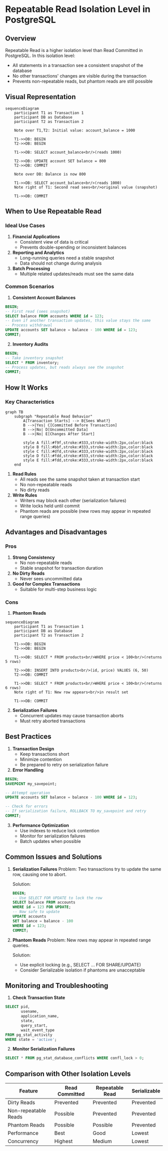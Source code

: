 # Repeatable Read Isolation Level in PostgreSQL

## Overview

Repeatable Read is a higher isolation level than Read Committed in PostgreSQL. In this isolation level:
- All statements in a transaction see a consistent snapshot of the database
- No other transactions' changes are visible during the transaction
- Prevents non-repeatable reads, but phantom reads are still possible

## Visual Representation

```mermaid
sequenceDiagram
    participant T1 as Transaction 1
    participant DB as Database
    participant T2 as Transaction 2
    
    Note over T1,T2: Initial value: account_balance = 1000
    
    T1->>DB: BEGIN
    T2->>DB: BEGIN
    
    T1->>DB: SELECT account_balance<br/>(reads 1000)
    
    T2->>DB: UPDATE account SET balance = 800
    T2->>DB: COMMIT
    
    Note over DB: Balance is now 800
    
    T1->>DB: SELECT account_balance<br/>(reads 1000)
    Note right of T1: Second read sees<br/>original value (snapshot)
    
    T1->>DB: COMMIT
```

## When to Use Repeatable Read

### Ideal Use Cases
1. **Financial Applications**
   - Consistent view of data is critical
   - Prevents double-spending or inconsistent balances
2. **Reporting and Analytics**
   - Long-running queries need a stable snapshot
   - Data should not change during analysis
3. **Batch Processing**
   - Multiple related updates/reads must see the same data

### Common Scenarios
1. **Consistent Account Balances**
```sql
BEGIN;
-- First read (sees snapshot)
SELECT balance FROM accounts WHERE id = 123;
-- Even if another transaction updates, this value stays the same
-- Process withdrawal
UPDATE accounts SET balance = balance - 100 WHERE id = 123;
COMMIT;
```

2. **Inventory Audits**
```sql
BEGIN;
-- Take inventory snapshot
SELECT * FROM inventory;
-- Process updates, but reads always see the snapshot
COMMIT;
```

## How It Works

### Key Characteristics

```mermaid
graph TB
    subgraph "Repeatable Read Behavior"
        A[Transaction Starts] --> B{Sees What?}
        B -->|Yes| C[Committed Before Transaction]
        B -->|No| D[Uncommitted Data]
        B -->|No| E[Changes After Start]
        
        style A fill:#f9f,stroke:#333,stroke-width:2px,color:black
        style B fill:#bbf,stroke:#333,stroke-width:2px,color:black
        style C fill:#dfd,stroke:#333,stroke-width:2px,color:black
        style D fill:#fdd,stroke:#333,stroke-width:2px,color:black
        style E fill:#fdd,stroke:#333,stroke-width:2px,color:black
    end
```

1. **Read Rules**
   - All reads see the same snapshot taken at transaction start
   - No non-repeatable reads
   - No dirty reads
2. **Write Rules**
   - Writers may block each other (serialization failures)
   - Write locks held until commit
   - Phantom reads are possible (new rows may appear in repeated range queries)

## Advantages and Disadvantages

### Pros
1. **Strong Consistency**
   - No non-repeatable reads
   - Stable snapshot for transaction duration
2. **No Dirty Reads**
   - Never sees uncommitted data
3. **Good for Complex Transactions**
   - Suitable for multi-step business logic

### Cons
1. **Phantom Reads**
```mermaid
sequenceDiagram
    participant T1 as Transaction 1
    participant DB as Database
    participant T2 as Transaction 2
    
    T1->>DB: BEGIN
    T2->>DB: BEGIN
    
    T1->>DB: SELECT * FROM products<br/>WHERE price < 100<br/>(returns 5 rows)
    
    T2->>DB: INSERT INTO products<br/>(id, price) VALUES (6, 50)
    T2->>DB: COMMIT
    
    T1->>DB: SELECT * FROM products<br/>WHERE price < 100<br/>(returns 6 rows)
    Note right of T1: New row appears<br/>in result set
    
    T1->>DB: COMMIT
```

2. **Serialization Failures**
   - Concurrent updates may cause transaction aborts
   - Must retry aborted transactions

## Best Practices

1. **Transaction Design**
   - Keep transactions short
   - Minimize contention
   - Be prepared to retry on serialization failure
2. **Error Handling**
```sql
BEGIN;
SAVEPOINT my_savepoint;

-- Attempt operation
UPDATE accounts SET balance = balance - 100 WHERE id = 123;

-- Check for errors
-- If serialization failure, ROLLBACK TO my_savepoint and retry
COMMIT;
```
3. **Performance Optimization**
   - Use indexes to reduce lock contention
   - Monitor for serialization failures
   - Batch updates when possible

## Common Issues and Solutions

1. **Serialization Failures**
   Problem: Two transactions try to update the same row, causing one to abort.
   
   Solution:
   ```sql
   BEGIN;
   -- Use SELECT FOR UPDATE to lock the row
   SELECT balance FROM accounts 
   WHERE id = 123 FOR UPDATE;
   -- Now safe to update
   UPDATE accounts 
   SET balance = balance - 100 
   WHERE id = 123;
   COMMIT;
   ```
2. **Phantom Reads**
   Problem: New rows may appear in repeated range queries.
   
   Solution:
   - Use explicit locking (e.g., SELECT ... FOR SHARE/UPDATE)
   - Consider Serializable isolation if phantoms are unacceptable

## Monitoring and Troubleshooting

1. **Check Transaction State**
```sql
SELECT pid, 
       usename, 
       application_name,
       state,
       query_start,
       wait_event_type
FROM pg_stat_activity
WHERE state = 'active';
```
2. **Monitor Serialization Failures**
```sql
SELECT * FROM pg_stat_database_conflicts WHERE confl_lock > 0;
```

## Comparison with Other Isolation Levels

| Feature | Read Committed | Repeatable Read | Serializable |
|---------|---------------|-----------------|--------------|
| Dirty Reads | Prevented | Prevented | Prevented |
| Non-repeatable Reads | Possible | Prevented | Prevented |
| Phantom Reads | Possible | Possible | Prevented |
| Performance | Best | Good | Lowest |
| Concurrency | Highest | Medium | Lowest |
